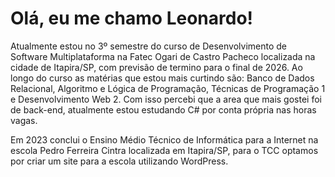 # Olá, eu me chamo Leonardo!

Atualmente estou no 3º semestre do curso de Desenvolvimento de Software Multiplataforma na Fatec Ogari de Castro Pacheco localizada na cidade de Itapira/SP, com previsão de termino para o final de 2026. Ao longo do curso as matérias que estou mais curtindo são: Banco de Dados Relacional, Algoritmo e Lógica de Programação, Técnicas de Programação 1 e Desenvolvimento Web 2. Com isso percebi que a area que mais gostei foi de back-end, atualmente estou estudando C# por conta própria nas horas vagas.

Em 2023 conclui o Ensino Médio Técnico de Informática para a Internet na escola Pedro Ferreira Cintra localizada em Itapira/SP, para o TCC optamos por criar um site para a escola utilizando WordPress.



